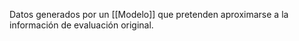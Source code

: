 Datos generados por un [[Modelo]] que pretenden aproximarse a la información de evaluación original.